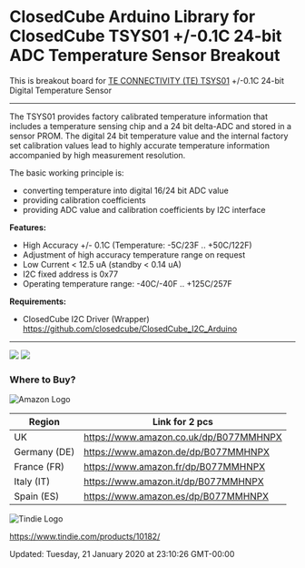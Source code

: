 ClosedCube Arduino Library for
ClosedCube TSYS01 +/-0.1C 24-bit ADC Temperature Sensor Breakout
=================================================================

This is breakout board for [TE CONNECTIVITY (TE) TSYS01](http://www.te.com/usa-en/product-G-NICO-018.html) +/-0.1C 24-bit Digital Temperature Sensor 

---

The TSYS01 provides factory calibrated temperature information that includes a temperature sensing chip and a 24 bit delta-ADC and stored in a sensor PROM.
The digital 24 bit temperature value and the internal factory set calibration values lead to highly accurate temperature information accompanied by high measurement resolution.

The basic working principle is:

 - converting temperature into digital 16/24 bit ADC value
 - providing calibration coefficients
 - providing ADC value and calibration coefficients by I2C interface

**Features:**

 - High Accuracy +/- 0.1C (Temperature: -5C/23F .. +50C/122F)
 - Adjustment of high accuracy temperature range on request
 - Low Current < 12.5 uA (standby < 0.14 uA)
 - I2C fixed address is 0x77
 - Operating temperature range: -40C/-40F .. +125C/257F

**Requirements:**

- ClosedCube I2C Driver (Wrapper) https://github.com/closedcube/ClosedCube_I2C_Arduino

---

![](https://images.closedcube.uk/B018_TSYS01/ClosedCube_B018_TSYS01_GitHub1.jpg)
![](https://images.closedcube.uk/B018_TSYS01/ClosedCube_B018_TSYS01_GitHub2.jpg)


### Where to Buy?

![Amazon Logo](https://images.closedcube.uk/logo/github/amazon.png)

| Region  | Link for 2 pcs | 
| ------------- | ------------- | 
| UK | https://www.amazon.co.uk/dp/B077MMHNPX | 
| Germany (DE) | https://www.amazon.de/dp/B077MMHNPX |
| France (FR) | https://www.amazon.fr/dp/B077MMHNPX | 
| Italy (IT) | https://www.amazon.it/dp/B077MMHNPX | 
| Spain (ES) | https://www.amazon.es/dp/B077MMHNPX |


![Tindie Logo](https://images.closedcube.uk/logo/github/tindie.png)

https://www.tindie.com/products/10182/



   





Updated: Tuesday, 21 January 2020 at 23:10:26 GMT-00:00
